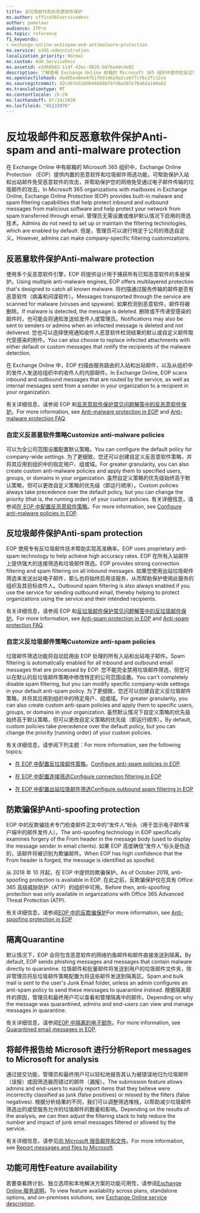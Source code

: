 ```yaml
---
title: 反垃圾邮件和反恶意软件保护
ms.author: office365servicedesc
author: pamelaar
audience: ITPro
ms.topic: reference
f1_keywords:
- exchange-online-antispam-and-antimalware-protection
ms.service: o365-administration
localization_priority: Normal
ms.custom: Adm_ServiceDesc
ms.assetid: e3d68b82-114f-43ec-9026-b076a4dc4e02
description: 了解使用 Exchange Online 邮箱的 Microsoft 365 组织中提供的反垃圾邮件和反恶意软件保护功能。
ms.openlocfilehash: dad05ee8ee4f51f6914624a2ce67fcf6c2fc12ce
ms.sourcegitcommit: d2cd67e52dd646b68bfbfd8a387e70a6da140a62
ms.translationtype: MT
ms.contentlocale: zh-CN
ms.lasthandoff: 07/14/2020
ms.locfileid: "45132976"
---
```

# <a name="anti-spam-and-anti-malware-protection"></a><span data-ttu-id="2cb98-103">反垃圾邮件和反恶意软件保护</span><span class="sxs-lookup"><span data-stu-id="2cb98-103">Anti-spam and anti-malware protection</span></span>

<span data-ttu-id="2cb98-104">在 Exchange Online 中有邮箱的 Microsoft 365 组织中，Exchange Online Protection （EOP）提供内置的恶意软件和垃圾邮件筛选功能，可帮助保护入站和出站邮件免受恶意软件的攻击，并帮助保护您的网络免受通过电子邮件传输的垃圾邮件的攻击。</span><span class="sxs-lookup"><span data-stu-id="2cb98-104">In Microsoft 365 organizations with mailboxes in Exchange Online, Exchange Online Protection (EOP) provides built-in malware and spam filtering capabilities that help protect inbound and outbound messages from malicious software and help protect your network from spam transferred through email.</span></span> <span data-ttu-id="2cb98-105">管理员无需设置或维护默认情况下启用的筛选技术。</span><span class="sxs-lookup"><span data-stu-id="2cb98-105">Admins do not need to set up or maintain the filtering technologies, which are enabled by default.</span></span> <span data-ttu-id="2cb98-106">但是，管理员可以进行特定于公司的筛选自定义。</span><span class="sxs-lookup"><span data-stu-id="2cb98-106">However, admins can make company-specific filtering customizations.</span></span>

## <a name="anti-malware-protection"></a><span data-ttu-id="2cb98-107">反恶意软件保护</span><span class="sxs-lookup"><span data-stu-id="2cb98-107">Anti-malware protection</span></span>

<span data-ttu-id="2cb98-108">使用多个反恶意软件引擎，EOP 将提供设计用于捕获所有已知恶意软件的多层保护。</span><span class="sxs-lookup"><span data-stu-id="2cb98-108">Using multiple anti-malware engines, EOP offers multilayered protection that's designed to catch all known malware.</span></span> <span data-ttu-id="2cb98-109">将扫描通过服务传输的邮件是否有恶意软件（病毒和间谍软件）。</span><span class="sxs-lookup"><span data-stu-id="2cb98-109">Messages transported through the service are scanned for malware (viruses and spyware).</span></span> <span data-ttu-id="2cb98-110">如果检测到恶意软件，邮件将被删除。</span><span class="sxs-lookup"><span data-stu-id="2cb98-110">If malware is detected, the message is deleted.</span></span> <span data-ttu-id="2cb98-111">删除或不传递受感染的邮件时，也可能会将通知发送给发件人或管理员。</span><span class="sxs-lookup"><span data-stu-id="2cb98-111">Notifications may also be sent to senders or admins when an infected message is deleted and not delivered.</span></span> <span data-ttu-id="2cb98-112">您也可以选择使用通知收件人恶意软件检测结果的默认或自定义邮件取代受感染的附件。</span><span class="sxs-lookup"><span data-stu-id="2cb98-112">You can also choose to replace infected attachments with either default or custom messages that notify the recipients of the malware detection.</span></span>

<span data-ttu-id="2cb98-113">在 Exchange Online 中，EOP 扫描由服务路由的入站和出站邮件，以及从组织中的发件人发送给组织中的收件人的内部邮件。</span><span class="sxs-lookup"><span data-stu-id="2cb98-113">In Exchange Online, EOP scans inbound and outbound messages that are routed by the service, as well as internal messages sent from a sender in your organization to a recipient in your organization.</span></span>

<span data-ttu-id="2cb98-114">有关详细信息，请参阅 EOP 和[反恶意软件保护常见问题解答](https://docs.microsoft.com/microsoft-365/security/office-365-security/anti-malware-protection-faq-eop)[中的反恶意软件保护](https://docs.microsoft.com/microsoft-365/security/office-365-security/anti-malware-protection)。</span><span class="sxs-lookup"><span data-stu-id="2cb98-114">For more information, see [Anti-malware protection in EOP](https://docs.microsoft.com/microsoft-365/security/office-365-security/anti-malware-protection) and [Anti-malware protection FAQ](https://docs.microsoft.com/microsoft-365/security/office-365-security/anti-malware-protection-faq-eop).</span></span>

### <a name="customize-anti-malware-policies"></a><span data-ttu-id="2cb98-115">自定义反恶意软件策略</span><span class="sxs-lookup"><span data-stu-id="2cb98-115">Customize anti-malware policies</span></span>

<span data-ttu-id="2cb98-116">可以为全公司范围设置配置默认策略。</span><span class="sxs-lookup"><span data-stu-id="2cb98-116">You can configure the default policy for company-wide settings.</span></span> <span data-ttu-id="2cb98-117">为了更细致，您还可以创建自定义反恶意软件策略，并将其应用到组织中的指定用户、组或域。</span><span class="sxs-lookup"><span data-stu-id="2cb98-117">For greater granularity, you can also create custom anti-malware policies and apply them to specified users, groups, or domains in your organization.</span></span> <span data-ttu-id="2cb98-118">虽然自定义策略的优先级始终高于默认策略，但可以更改自定义策略的优先级（即运行顺序）。</span><span class="sxs-lookup"><span data-stu-id="2cb98-118">Custom policies always take precedence over the default policy, but you can change the priority (that is, the running order) of your custom policies.</span></span> <span data-ttu-id="2cb98-119">有关详细信息，请参阅[在 EOP 中配置反恶意软件策略](https://docs.microsoft.com/microsoft-365/security/office-365-security/configure-anti-malware-policies)。</span><span class="sxs-lookup"><span data-stu-id="2cb98-119">For more information, see [Configure anti-malware policies in EOP](https://docs.microsoft.com/microsoft-365/security/office-365-security/configure-anti-malware-policies).</span></span>

## <a name="anti-spam-protection"></a><span data-ttu-id="2cb98-120">反垃圾邮件保护</span><span class="sxs-lookup"><span data-stu-id="2cb98-120">Anti-spam protection</span></span>

<span data-ttu-id="2cb98-121">EOP 使用专有反垃圾邮件技术帮助实现高准确率。</span><span class="sxs-lookup"><span data-stu-id="2cb98-121">EOP uses proprietary anti-spam technology to help achieve high accuracy rates.</span></span> <span data-ttu-id="2cb98-122">EOP 在所有入站邮件上提供强大的连接筛选和垃圾邮件筛选。</span><span class="sxs-lookup"><span data-stu-id="2cb98-122">EOP provides strong connection filtering and spam filtering on all inbound messages.</span></span> <span data-ttu-id="2cb98-123">如果您使用出站垃圾邮件筛选来发送出站电子邮件，那么也将始终启用该服务，从而帮助保护使用此服务的组织及其目标收件人。</span><span class="sxs-lookup"><span data-stu-id="2cb98-123">Outbound spam filtering is also always enabled if you use the service for sending outbound email, thereby helping to protect organizations using the service and their intended recipients.</span></span>

<span data-ttu-id="2cb98-124">有关详细信息，请参阅 EOP 和[反垃圾邮件保护常见问题解答](https://docs.microsoft.com/microsoft-365/security/office-365-security/anti-spam-protection-faq)[中的反垃圾邮件保护](https://docs.microsoft.com/microsoft-365/security/office-365-security/anti-spam-protection)。</span><span class="sxs-lookup"><span data-stu-id="2cb98-124">For more information, see [Anti-spam protection in EOP](https://docs.microsoft.com/microsoft-365/security/office-365-security/anti-spam-protection) and [Anti-spam protection FAQ](https://docs.microsoft.com/microsoft-365/security/office-365-security/anti-spam-protection-faq).</span></span>

### <a name="customize-anti-spam-policies"></a><span data-ttu-id="2cb98-125">自定义反垃圾邮件策略</span><span class="sxs-lookup"><span data-stu-id="2cb98-125">Customize anti-spam policies</span></span>

<span data-ttu-id="2cb98-126">垃圾邮件筛选功能将自动启用由 EOP 处理的所有入站和出站电子邮件。</span><span class="sxs-lookup"><span data-stu-id="2cb98-126">Spam filtering is automatically enabled for all inbound and outbound email messages that are processed by EOP.</span></span> <span data-ttu-id="2cb98-127">您不能完全禁用垃圾邮件筛选，但您可以在默认的反垃圾邮件策略中修改特定的公司范围设置。</span><span class="sxs-lookup"><span data-stu-id="2cb98-127">You can't completely disable spam filtering, but you can modify specific company-wide settings in your default anti-spam policy.</span></span> <span data-ttu-id="2cb98-128">为了更细致，您还可以创建自定义反垃圾邮件策略，并将其应用到组织中的特定用户、组或域。</span><span class="sxs-lookup"><span data-stu-id="2cb98-128">For greater granularity, you can also create custom anti-spam policies and apply them to specific users, groups, or domains in your organization.</span></span> <span data-ttu-id="2cb98-129">虽然默认情况下自定义策略的优先级始终高于默认策略，但可以更改自定义策略的优先级（即运行顺序）。</span><span class="sxs-lookup"><span data-stu-id="2cb98-129">By default, custom policies take precedence over the default policy, but you can change the priority (running order) of your custom policies.</span></span>

<span data-ttu-id="2cb98-130">有关详细信息，请参阅下列主题：</span><span class="sxs-lookup"><span data-stu-id="2cb98-130">For more information, see the following topics:</span></span>

- <span data-ttu-id="2cb98-131">[在 EOP 中配置反垃圾邮件策略](https://docs.microsoft.com/microsoft-365/security/office-365-security/configure-your-spam-filter-policies)。</span><span class="sxs-lookup"><span data-stu-id="2cb98-131">[Configure anti-spam policies in EOP](https://docs.microsoft.com/microsoft-365/security/office-365-security/configure-your-spam-filter-policies).</span></span>

- [<span data-ttu-id="2cb98-132">在 EOP 中配置连接筛选</span><span class="sxs-lookup"><span data-stu-id="2cb98-132">Configure connection filtering in EOP</span></span>](https://docs.microsoft.com/microsoft-365/security/office-365-security/configure-the-connection-filter-policy)

- [<span data-ttu-id="2cb98-133">在 EOP 中配置出站垃圾邮件筛选</span><span class="sxs-lookup"><span data-stu-id="2cb98-133">Configure outbound spam filtering in EOP</span></span>](https://docs.microsoft.com/microsoft-365/security/office-365-security/configure-the-outbound-spam-policy)

## <a name="anti-spoofing-protection"></a><span data-ttu-id="2cb98-134">防欺骗保护</span><span class="sxs-lookup"><span data-stu-id="2cb98-134">Anti-spoofing protection</span></span>

<span data-ttu-id="2cb98-135">EOP 中的反欺骗技术专门检查邮件正文中的“发件人”标头（用于显示电子邮件客户端中的邮件发件人）。</span><span class="sxs-lookup"><span data-stu-id="2cb98-135">The anti-spoofing technology in EOP specifically examines forgery of the From header in the message body (used to display the message sender in email clients).</span></span> <span data-ttu-id="2cb98-136">如果 EOP 高度确信“发件人”标头是伪造的，该邮件将被识别为欺骗邮件。</span><span class="sxs-lookup"><span data-stu-id="2cb98-136">When EOP has high confidence that the From header is forged, the message is identified as spoofed.</span></span>

<span data-ttu-id="2cb98-137">从 2018 年 10 月起，在 EOP 中提供防欺骗保护。</span><span class="sxs-lookup"><span data-stu-id="2cb98-137">As of October 2018, anti-spoofing protection is available in EOP.</span></span> <span data-ttu-id="2cb98-138">在此之前，反欺骗保护仅在具有 Office 365 高级威胁防护（ATP）的组织中可用。</span><span class="sxs-lookup"><span data-stu-id="2cb98-138">Before then, anti-spoofing protection was only available in organizations with Office 365 Advanced Threat Protection (ATP).</span></span>

<span data-ttu-id="2cb98-139">有关详细信息，请参阅[EOP 中的反欺骗保护](https://docs.microsoft.com/microsoft-365/security/office-365-security/anti-spoofing-protection)</span><span class="sxs-lookup"><span data-stu-id="2cb98-139">For more information, see [Anti-spoofing protection in EOP](https://docs.microsoft.com/microsoft-365/security/office-365-security/anti-spoofing-protection)</span></span>

## <a name="quarantine"></a><span data-ttu-id="2cb98-140">隔离</span><span class="sxs-lookup"><span data-stu-id="2cb98-140">Quarantine</span></span>

<span data-ttu-id="2cb98-141">默认情况下，EOP 会将包含恶意软件的网络钓鱼邮件和邮件直接发送到隔离。</span><span class="sxs-lookup"><span data-stu-id="2cb98-141">By default, EOP sends phishing messages and messages that contain malware directly to quarantine.</span></span> <span data-ttu-id="2cb98-142">垃圾邮件和批量邮件将发送到用户的垃圾邮件文件夹，除非管理员将反垃圾邮件策略配置为将这些邮件发送到隔离区。</span><span class="sxs-lookup"><span data-stu-id="2cb98-142">Spam and bulk mail is sent to the user's Junk Email folder, unless an admin configures an anti-spam policy to send these messages to quarantine instead.</span></span> <span data-ttu-id="2cb98-143">根据隔离邮件的原因，管理员和最终用户可以查看和管理隔离中的邮件。</span><span class="sxs-lookup"><span data-stu-id="2cb98-143">Depending on why the message was quarantined, admins and end-users can view and manage messages in quarantine.</span></span>

<span data-ttu-id="2cb98-144">有关详细信息，请参阅[EOP 中隔离的电子邮件](https://docs.microsoft.com/microsoft-365/security/office-365-security/quarantine-email-messages)。</span><span class="sxs-lookup"><span data-stu-id="2cb98-144">For more information, see [Quarantined email messages in EOP](https://docs.microsoft.com/microsoft-365/security/office-365-security/quarantine-email-messages).</span></span>

## <a name="report-messages-to-microsoft-for-analysis"></a><span data-ttu-id="2cb98-145">将邮件报告给 Microsoft 进行分析</span><span class="sxs-lookup"><span data-stu-id="2cb98-145">Report messages to Microsoft for analysis</span></span>

<span data-ttu-id="2cb98-146">通过提交功能，管理员和最终用户可以轻松地报告其认为被错误地归为垃圾邮件（误报）或因筛选器而错过的邮件（漏报）。</span><span class="sxs-lookup"><span data-stu-id="2cb98-146">The submission feature allows admins and end-users to easily report items that they believe were incorrectly classified as junk (false positives) or missed by the filters (false negatives).</span></span> <span data-ttu-id="2cb98-147">根据分析结果的不同，我们可以调整筛选堆栈，以帮助减少垃圾邮件筛选出的或受服务允许的垃圾邮件的数量和影响。</span><span class="sxs-lookup"><span data-stu-id="2cb98-147">Depending on the results of the analysis, we can then adjust the filtering stack to help reduce the number and impact of junk email messages filtered or allowed by the service.</span></span>

<span data-ttu-id="2cb98-148">有关详细信息，请参见[向 Microsoft 报告邮件和文件](https://docs.microsoft.com/microsoft-365/security/office-365-security/report-junk-email-messages-to-microsoft)。</span><span class="sxs-lookup"><span data-stu-id="2cb98-148">For more information, see [Report messages and files to Microsoft](https://docs.microsoft.com/microsoft-365/security/office-365-security/report-junk-email-messages-to-microsoft).</span></span>

## <a name="feature-availability"></a><span data-ttu-id="2cb98-149">功能可用性</span><span class="sxs-lookup"><span data-stu-id="2cb98-149">Feature availability</span></span>

<span data-ttu-id="2cb98-150">若要查看跨计划、独立选项和本地解决方案的功能可用性，请参阅[Exchange Online 服务说明](exchange-online-service-description.md)。</span><span class="sxs-lookup"><span data-stu-id="2cb98-150">To view feature availability across plans, standalone options, and on-premises solutions, see [Exchange Online service description](exchange-online-service-description.md).</span></span>
